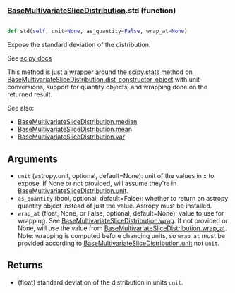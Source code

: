 ### [BaseMultivariateSliceDistribution](BaseMultivariateSliceDistribution.md).std (function)


```py

def std(self, unit=None, as_quantity=False, wrap_at=None)

```



Expose the standard deviation of the distribution.

See [scipy docs](https://docs.scipy.org/doc/scipy/reference/generated/scipy.stats.rv_continuous.std.html)

This method is just a wrapper around the scipy.stats method on
[BaseMultivariateSliceDistribution.dist_constructor_object](BaseMultivariateSliceDistribution.dist_constructor_object.md) with unit-conversions, support for
quantity objects, and wrapping done on the returned result.

See also:
* [BaseMultivariateSliceDistribution.median](BaseMultivariateSliceDistribution.median.md)
* [BaseMultivariateSliceDistribution.mean](BaseMultivariateSliceDistribution.mean.md)
* [BaseMultivariateSliceDistribution.var](BaseMultivariateSliceDistribution.var.md)

Arguments
----------
* `unit` (astropy.unit, optional, default=None): unit of the values
    in `x` to expose.  If None or not provided, will assume they're in
    [BaseMultivariateSliceDistribution.unit](BaseMultivariateSliceDistribution.unit.md).
* `as_quantity` (bool, optional, default=False): whether to return an
    astropy quantity object instead of just the value.  Astropy must
    be installed.
* `wrap_at` (float, None, or False, optional, default=None): value to
    use for wrapping.  See [BaseMultivariateSliceDistribution.wrap](BaseMultivariateSliceDistribution.wrap.md).  If not provided or None,
    will use the value from [BaseMultivariateSliceDistribution.wrap_at](BaseMultivariateSliceDistribution.wrap_at.md).  Note: wrapping is
    computed before changing units, so `wrap_at` must be provided
    according to [BaseMultivariateSliceDistribution.unit](BaseMultivariateSliceDistribution.unit.md) not `unit`.

Returns
---------
* (float) standard deviation of the distribution in units `unit`.

